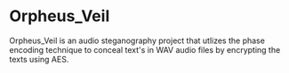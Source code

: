 # Orpheus_Veil
 Orpheus_Veil is an audio steganography project that utlizes the phase encoding technique to conceal text's in WAV audio files by encrypting the texts using AES. 
